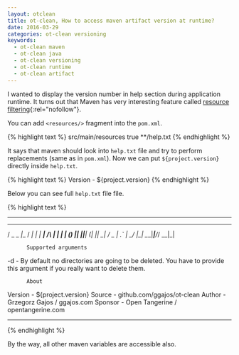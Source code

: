 ```yaml
---
layout: otclean
title: ot-clean, How to access maven artifact version at runtime?
date: 2016-03-29
categories: ot-clean versioning
keywords:
  - ot-clean maven
  - ot-clean java
  - ot-clean versioning
  - ot-clean runtime
  - ot-clean artifact
---
```


I wanted to display the version number in help section during application runtime.
It turns out that Maven has very interesting feature called [resource filtering](http://maven.apache.org/plugins/maven-resources-plugin/examples/filter.html){:rel="nofollow"}.

You can add `<resources/>` fragment into the `pom.xml`.

{% highlight text %}
<resources>
   <resource>
       <directory>src/main/resources</directory>
       <filtering>true</filtering>
       <includes>
           <include>**/help.txt</include>
       </includes>
   </resource>
</resources>
{% endhighlight %}

It says that maven should look into `help.txt` file and try to perform replacements
(same as in `pom.xml`). Now we can put `${project.version}` directly inside `help.txt`.

{% highlight text %}
Version - ${project.version}
{% endhighlight %}

Below you can see full `help.txt` file file.

{% highlight text %}
________________________________________________________________________________
   ___ _____     ___ _    ___   _   _  _
  / _ \_   _|__ / __| |  | __| /_\ | \| |
 | (_) || ||___| (__| |__| _| / _ \| .` |
  \___/ |_|     \___|____|___/_/ \_\_|\_|

          Supported arguments

-d      - By default no directories are going to be deleted. You have to provide
          this argument if you really want to delete them.

          About

Version - ${project.version}
Source  - github.com/ggajos/ot-clean
Author  - Grzegorz Gajos / ggajos.com
Sponsor - Open Tangerine / opentangerine.com
________________________________________________________________________________
{% endhighlight %}

By the way, all other maven variables are accessible also.
